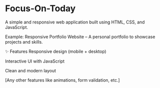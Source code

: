# Focus-On-Today
A simple and responsive web application built using HTML, CSS, and JavaScript.

Example: Responsive Portfolio Website – A personal portfolio to showcase projects and skills.

✨ Features
Responsive design (mobile + desktop)

Interactive UI with JavaScript

Clean and modern layout

[Any other features like animations, form validation, etc.]

